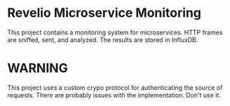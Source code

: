 # Revelio Microservice Monitoring
This project contains a monitoring system for microservices. HTTP frames are sniffed, sent, and analyzed. The results are stored in InfluxDB.


# WARNING
This project uses a custom crypo protocol for authenticating the source of requests. There are probably issues with the implementation. Don't use it.
